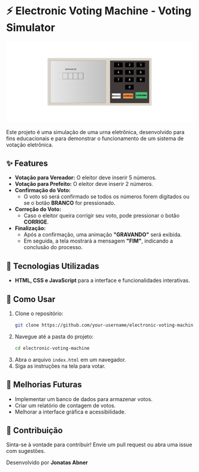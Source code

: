 
# ⚡ Electronic Voting Machine - Voting Simulator  

![Electronic Voting Machine](urna/images/Captura%20de%20tela%202025-03-25%20154504.png)  

Este projeto é uma simulação de uma urna eletrônica, desenvolvido para fins educacionais e para demonstrar o funcionamento de um sistema de votação eletrônica.  

## ✨ Features  

- **Votação para Vereador:** O eleitor deve inserir 5 números.  
- **Votação para Prefeito:** O eleitor deve inserir 2 números.  
- **Confirmação do Voto:**  
  - O voto só será confirmado se todos os números forem digitados ou se o botão **BRANCO** for pressionado.  
- **Correção do Voto:**  
  - Caso o eleitor queira corrigir seu voto, pode pressionar o botão **CORRIGE**.  
- **Finalização:**  
  - Após a confirmação, uma animação **"GRAVANDO"** será exibida.  
  - Em seguida, a tela mostrará a mensagem **"FIM"**, indicando a conclusão do processo.  

## 💪 Tecnologias Utilizadas  

- **HTML, CSS e JavaScript** para a interface e funcionalidades interativas.   

## 👥 Como Usar  

1. Clone o repositório:  
   ```bash
   git clone https://github.com/your-username/electronic-voting-machine.git
   ```  
2. Navegue até a pasta do projeto:  
   ```bash
   cd electronic-voting-machine
   ```  
3. Abra o arquivo `index.html` em um navegador.  
4. Siga as instruções na tela para votar.  

## 🌟 Melhorias Futuras  

- Implementar um banco de dados para armazenar votos.  
- Criar um relatório de contagem de votos.  
- Melhorar a interface gráfica e acessibilidade.  

## 🚀 Contribuição  

Sinta-se à vontade para contribuir! Envie um pull request ou abra uma issue com sugestões.  

Desenvolvido por **Jonatas Abner**  
```
